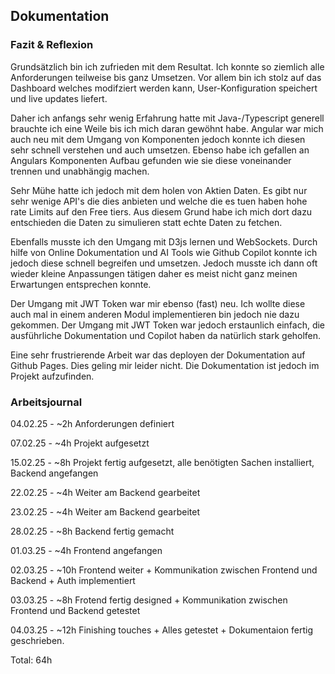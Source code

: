 ## Dokumentation


### Fazit & Reflexion
Grundsätzlich bin ich zufrieden mit dem Resultat. Ich konnte so ziemlich alle Anforderungen teilweise bis ganz Umsetzen. Vor allem bin ich stolz auf das Dashboard welches modifziert werden kann, User-Konfiguration speichert und live updates liefert.

Daher ich anfangs sehr wenig Erfahrung hatte mit Java-/Typescript generell brauchte ich eine Weile bis ich mich daran gewöhnt habe. Angular war mich auch neu mit dem Umgang von Komponenten jedoch konnte ich diesen sehr schnell verstehen und auch umsetzen. Ebenso habe ich gefallen an Angulars Komponenten Aufbau gefunden wie sie diese voneinander trennen und unabhängig machen.

Sehr Mühe hatte ich jedoch mit dem holen von Aktien Daten. Es gibt nur sehr wenige API's die dies anbieten und welche die es tuen haben hohe rate Limits auf den Free tiers. Aus diesem Grund habe ich mich dort dazu entschieden die Daten zu simulieren statt echte Daten zu fetchen.

Ebenfalls musste ich den Umgang mit D3js lernen und WebSockets. Durch hilfe von Online Dokumentation und AI Tools wie Github Copilot konnte ich jedoch diese schnell begreifen und umsetzen. Jedoch musste ich dann oft wieder kleine Anpassungen tätigen daher es meist nicht ganz meinen Erwartungen entsprechen konnte.

Der Umgang mit JWT Token war mir ebenso (fast) neu. Ich wollte diese auch mal in einem anderen Modul implementieren bin jedoch nie dazu gekommen. Der Umgang mit JWT Token war jedoch erstaunlich einfach, die ausführliche Dokumentation und Copilot haben da natürlich stark geholfen.

Eine sehr frustrierende Arbeit war das deployen der Dokumentation auf Github Pages. Dies geling mir leider nicht. Die Dokumentation ist jedoch im Projekt aufzufinden.

### Arbeitsjournal

04.02.25 - ~2h Anforderungen definiert

07.02.25 - ~4h Projekt aufgesetzt

15.02.25 - ~8h Projekt fertig aufgesetzt, alle benötigten Sachen installiert, Backend angefangen

22.02.25 - ~4h Weiter am Backend gearbeitet

23.02.25 - ~4h Weiter am Backend gearbeitet

28.02.25 - ~8h Backend fertig gemacht

01.03.25 - ~4h Frontend angefangen

02.03.25 - ~10h Frontend weiter + Kommunikation zwischen Frontend und Backend + Auth implementiert

03.03.25 - ~8h Frotend fertig designed + Kommunikation zwischen Frontend und Backend getestet

04.03.25 - ~12h Finishing touches + Alles getestet + Dokumentaion fertig geschrieben.

Total: 64h


